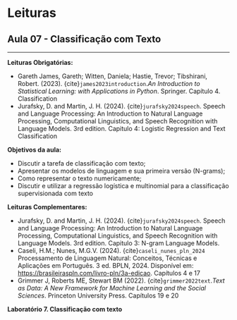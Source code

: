 # Leituras

## Aula 07 - Classificação com Texto
___

**Leituras Obrigatórias:**  
- Gareth James, Gareth; Witten, Daniela; Hastie, Trevor; Tibshirani, Robert. (2023). {cite}`james2023introduction`.*An Introduction to Statistical Learning: with Applications in Python*. Springer. Capítulo 4. Classification 
- Jurafsky, D. and Martin, J. H. (2024). {cite}`jurafsky2024speech`. Speech and Language Processing: An Introduction to Natural Language Processing, Computational Linguistics, and Speech Recognition with Language Models. 3rd edition. Capitulo 4: Logistic Regression and Text Classification



**Objetivos da aula:**  
- Discutir a tarefa de classificação com texto;
- Apresentar os modelos de linguagem e sua primeira versão (N-grams);
- Como representar o texto numericamente;
- Discutir e utilizar a regressão logística e multinomial para a classificação supervisionada com texto


**Leituras Complementares:**

- Jurafsky, D. and Martin, J. H. (2024). {cite}`jurafsky2024speech`. Speech and Language Processing: An Introduction to Natural Language Processing, Computational Linguistics, and Speech Recognition with Language Models. 3rd edition. Capitulo 3: N-gram Language Models.
- Caseli, H.M.; Nunes, M.G.V. (2024). {cite}`caseli_nunes_pln_2024` Processamento de Linguagem Natural: Conceitos, Técnicas e Aplicações em Português. 3 ed. BPLN, 2024. Disponível em: https://brasileiraspln.com/livro-pln/3a-edicao. Capítulos 4 e 17
- Grimmer J, Roberts ME, Stewart BM (2022). {cite}`grimmer2022text`.*Text as Data: A New Framework for Machine Learning and the Social Sciences*. Princeton University Press. Capítulos 19 e 20  




**Laboratório 7. Classificação com texto**  




